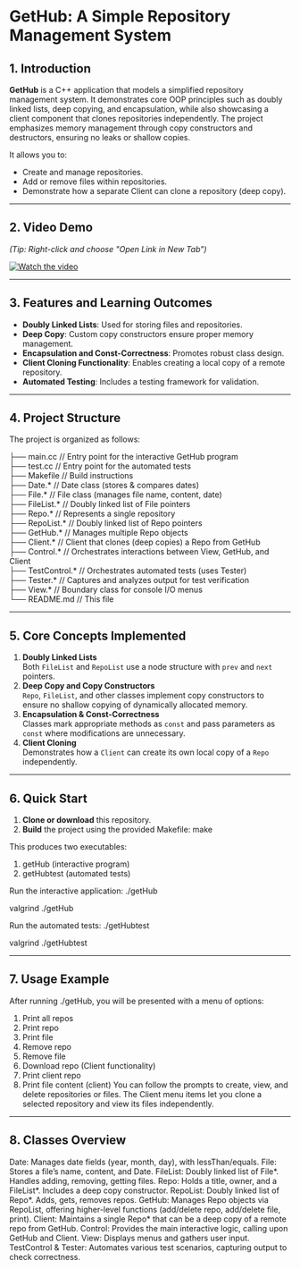 # GetHub: A Simple Repository Management System

## 1. Introduction
**GetHub** is a C++ application that models a simplified repository management system. It demonstrates core OOP principles such as doubly linked lists, deep copying, and encapsulation, while also showcasing a client component that clones repositories independently. The project emphasizes memory management through copy constructors and destructors, ensuring no leaks or shallow copies.

It allows you to:
- Create and manage repositories.
- Add or remove files within repositories.
- Demonstrate how a separate Client can clone a repository (deep copy).

---

## 2. Video Demo
*(Tip: Right-click and choose "Open Link in New Tab")*

[![Watch the video](https://img.youtube.com/vi/ApyV-565dYc/hqdefault.jpg)](https://youtu.be/ApyV-565dYc)

---

## 3. Features and Learning Outcomes
- **Doubly Linked Lists**: Used for storing files and repositories.
- **Deep Copy**: Custom copy constructors ensure proper memory management.
- **Encapsulation and Const-Correctness**: Promotes robust class design.
- **Client Cloning Functionality**: Enables creating a local copy of a remote repository.
- **Automated Testing**: Includes a testing framework for validation.

---

## 4. Project Structure
The project is organized as follows:

├── main.cc           // Entry point for the interactive GetHub program  
├── test.cc           // Entry point for the automated tests  
├── Makefile          // Build instructions  
├── Date.*            // Date class (stores & compares dates)  
├── File.*            // File class (manages file name, content, date)  
├── FileList.*        // Doubly linked list of File pointers  
├── Repo.*            // Represents a single repository  
├── RepoList.*        // Doubly linked list of Repo pointers  
├── GetHub.*          // Manages multiple Repo objects  
├── Client.*          // Client that clones (deep copies) a Repo from GetHub  
├── Control.*         // Orchestrates interactions between View, GetHub, and Client  
├── TestControl.*     // Orchestrates automated tests (uses Tester)  
├── Tester.*          // Captures and analyzes output for test verification  
├── View.*            // Boundary class for console I/O menus  
└── README.md         // This file

---

## 5. Core Concepts Implemented
1. **Doubly Linked Lists**  
   Both `FileList` and `RepoList` use a node structure with `prev` and `next` pointers.
2. **Deep Copy and Copy Constructors**  
   `Repo`, `FileList`, and other classes implement copy constructors to ensure no shallow copying of dynamically allocated memory.
3. **Encapsulation & Const-Correctness**  
   Classes mark appropriate methods as `const` and pass parameters as `const` where modifications are unnecessary.
4. **Client Cloning**  
   Demonstrates how a `Client` can create its own local copy of a `Repo` independently.

---

## 6. Quick Start
1. **Clone or download** this repository.  
2. **Build** the project using the provided Makefile:
   make

This produces two executables:
1. getHub (interactive program)
2. getHubtest (automated tests)

Run the interactive application:
./getHub

valgrind ./getHub

Run the automated tests:
./getHubtest

valgrind ./getHubtest

---

## 7. Usage Example
After running ./getHub, you will be presented with a menu of options:

1. Print all repos
2. Print repo
3. Print file
4. Remove repo
5. Remove file
6. Download repo (Client functionality)
7. Print client repo
8. Print file content (client)
You can follow the prompts to create, view, and delete repositories or files. The Client menu items let you clone a selected repository and view its files independently.

---

## 8. Classes Overview
Date: Manages date fields (year, month, day), with lessThan/equals.
File: Stores a file’s name, content, and Date.
FileList: Doubly linked list of File*. Handles adding, removing, getting files.
Repo: Holds a title, owner, and a FileList*. Includes a deep copy constructor.
RepoList: Doubly linked list of Repo*. Adds, gets, removes repos.
GetHub: Manages Repo objects via RepoList, offering higher-level functions (add/delete repo, add/delete file, print).
Client: Maintains a single Repo* that can be a deep copy of a remote repo from GetHub.
Control: Provides the main interactive logic, calling upon GetHub and Client.
View: Displays menus and gathers user input.
TestControl & Tester: Automates various test scenarios, capturing output to check correctness.



